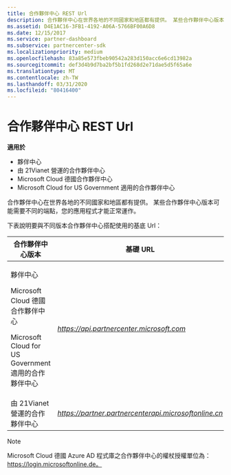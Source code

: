 ```yaml
---
title: 合作夥伴中心 REST Url
description: 合作夥伴中心在世界各地的不同國家和地區都有提供。 某些合作夥伴中心版本可能需要不同的端點，您的應用程式才能正常運作。
ms.assetid: D4E1AC16-3FB1-4192-A06A-5766BF00A6D8
ms.date: 12/15/2017
ms.service: partner-dashboard
ms.subservice: partnercenter-sdk
ms.localizationpriority: medium
ms.openlocfilehash: 83a85e573fbeb90542a283d150acc6e6cd13982a
ms.sourcegitcommit: def3d4b9d7ba2bf5b1fd268d2e71dae5d5f65a6e
ms.translationtype: MT
ms.contentlocale: zh-TW
ms.lasthandoff: 03/31/2020
ms.locfileid: "80416400"
---
```

# <a name="partner-center-rest-urls"></a>合作夥伴中心 REST Url


**適用於**

- 夥伴中心
- 由 21Vianet 營運的合作夥伴中心
- Microsoft Cloud 德國合作夥伴中心
- Microsoft Cloud for US Government 適用的合作夥伴中心

合作夥伴中心在世界各地的不同國家和地區都有提供。 某些合作夥伴中心版本可能需要不同的端點，您的應用程式才能正常運作。

下表說明要與不同版本合作夥伴中心搭配使用的基底 Url：

<table>
<colgroup>
<col style="width: 50%" />
<col style="width: 50%" />
</colgroup>
<thead>
<tr class="header">
<th>合作夥伴中心版本</th>
<th>基礎 URL</th>
</tr>
</thead>
<tbody>
<tr class="odd">
<td><p>夥伴中心</p>
<p>Microsoft Cloud 德國合作夥伴中心</p>
<p>Microsoft Cloud for US Government 適用的合作夥伴中心</p></td>
<td><em><a href="https://api.partnercenter.microsoft.com">https://api.partnercenter.microsoft.com</a></em></td>
</tr>
<tr class="even">
<td>由 21Vianet 營運的合作夥伴中心</td>
<td><em><a href="https://partner.partnercenterapi.microsoftonline.cn">https://partner.partnercenterapi.microsoftonline.cn</a></em></td>
</tr>
</tbody>
</table>

 

>[!NOTE]
>Microsoft Cloud 德國 Azure AD 程式庫之合作夥伴中心的權杖授權單位為： https://login.microsoftonline.de。   

 

 

 




